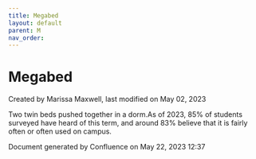 ```yaml
---
title: Megabed
layout: default
parent: M
nav_order:
---
```


# Megabed

Created by  Marissa Maxwell, last modified on May 02, 2023

Two twin beds pushed together in a dorm.As of 2023, 85% of students surveyed have heard of this term, and around 83% believe that it is fairly often or often used on campus. 

Document generated by Confluence on May 22, 2023 12:37



